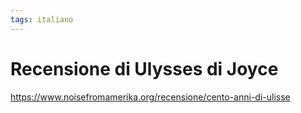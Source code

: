 ```yaml
---
tags: italiano
---
```


# Recensione di Ulysses di Joyce

https://www.noisefromamerika.org/recensione/cento-anni-di-ulisse
